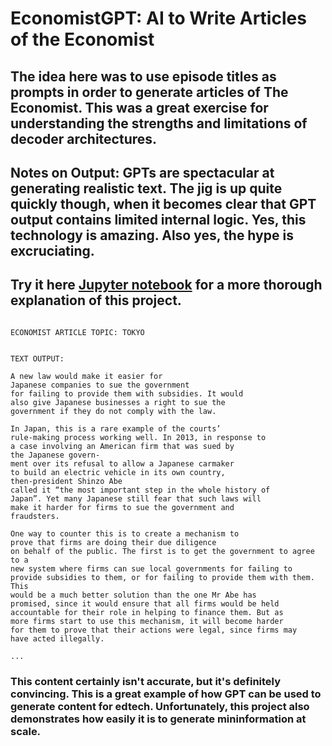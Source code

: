 # EconomistGPT: AI to Write Articles of the Economist

## The idea here was to use episode titles as prompts in order to generate articles of The Economist. This was a great exercise for understanding the strengths and limitations of decoder architectures.

## Notes on Output: GPTs are spectacular at generating realistic text. The jig is up quite quickly though, when it becomes clear that GPT output contains limited internal logic. Yes, this technology is amazing. Also yes, the hype is excruciating.

## Try it here [Jupyter notebook](https://github.com/s-cafferty-nlp/EconomistGPT/blob/main/notebooks/EconomistGPT_Generate.ipynb) for a more thorough explanation of this project.

```

ECONOMIST ARTICLE TOPIC: TOKYO


TEXT OUTPUT:

A new law would make it easier for 
Japanese companies to sue the government 
for failing to provide them with subsidies. It would 
also give Japanese businesses a right to sue the 
government if they do not comply with the law. 

In Japan, this is a rare example of the courts’ 
rule-making process working well. In 2013, in response to 
a case involving an American firm that was sued by 
the Japanese govern- 
ment over its refusal to allow a Japanese carmaker 
to build an electric vehicle in its own country, 
then-president Shinzo Abe 
called it “the most important step in the whole history of 
Japan”. Yet many Japanese still fear that such laws will 
make it harder for firms to sue the government and 
fraudsters. 

One way to counter this is to create a mechanism to 
prove that firms are doing their due diligence 
on behalf of the public. The first is to get the government to agree to a 
new system where firms can sue local governments for failing to 
provide subsidies to them, or for failing to provide them with them. This 
would be a much better solution than the one Mr Abe has 
promised, since it would ensure that all firms would be held 
accountable for their role in helping to finance them. But as 
more firms start to use this mechanism, it will become harder 
for them to prove that their actions were legal, since firms may 
have acted illegally.

...

```

### This content certainly isn't accurate, but it's definitely convincing. This is a great example of how GPT can be used to generate content for edtech. Unfortunately, this project also demonstrates how easily it is to generate mininformation at scale. 
